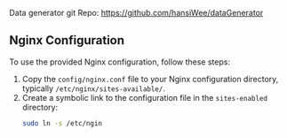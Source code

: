 Data generator git Repo: https://github.com/hansiWee/dataGenerator
## Nginx Configuration

To use the provided Nginx configuration, follow these steps:

1. Copy the `config/nginx.conf` file to your Nginx configuration directory, typically `/etc/nginx/sites-available/`.
2. Create a symbolic link to the configuration file in the `sites-enabled` directory:
   ```sh
   sudo ln -s /etc/ngin